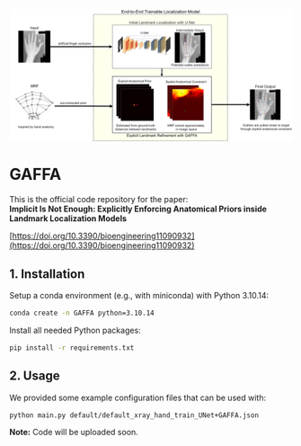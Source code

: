 ![GAFFA Graphical Abstract](graphical_abstract.png)

# GAFFA

This is the official code repository for the paper:  
**Implicit Is Not Enough: Explicitly Enforcing Anatomical Priors inside Landmark Localization Models**

[https://doi.org/10.3390/bioengineering11090932](https://doi.org/10.3390/bioengineering11090932)

## 1. Installation

Setup a conda environment (e.g., with miniconda) with Python 3.10.14:

```bash
conda create -n GAFFA python=3.10.14
```

Install all needed Python packages:

```bash
pip install -r requirements.txt
```

## 2. Usage

We provided some example configuration files that can be used with:

```bash
python main.py default/default_xray_hand_train_UNet+GAFFA.json
```

**Note:** Code will be uploaded soon.
